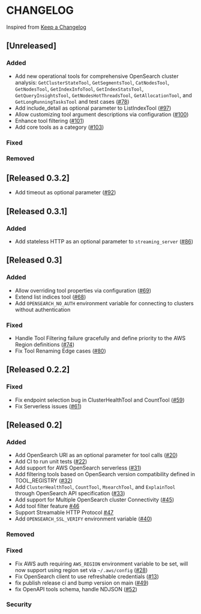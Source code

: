 # CHANGELOG

Inspired from [Keep a Changelog](https://keepachangelog.com/en/1.0.0/)

## [Unreleased]

### Added
- Add new operational tools for comprehensive OpenSearch cluster analysis: `GetClusterStateTool`, `GetSegmentsTool`, `CatNodesTool`, `GetNodesTool`, `GetIndexInfoTool`, `GetIndexStatsTool`, `GetQueryInsightsTool`, `GetNodesHotThreadsTool`, `GetAllocationTool`, and `GetLongRunningTasksTool` and test cases ([#78](https://github.com/opensearch-project/opensearch-mcp-server-py/pull/78))
- Add include_detail as optional parameter to ListIndexTool ([#97](https://github.com/opensearch-project/opensearch-mcp-server-py/pull/97))
- Allow customizing tool argument descriptions via configuration ([#100](https://github.com/opensearch-project/opensearch-mcp-server-py/pull/100))
- Enhance tool filtering ([#101](https://github.com/opensearch-project/opensearch-mcp-server-py/pull/101))
- Add core tools as a category ([#103](https://github.com/opensearch-project/opensearch-mcp-server-py/pull/103))

### Fixed

### Removed

## [Released 0.3.2]

- Add timeout as optional parameter ([#92](https://github.com/opensearch-project/opensearch-mcp-server-py/pull/92))

## [Released 0.3.1]

### Added
- Add stateless HTTP as an optional parameter to `streaming_server` ([#86](https://github.com/opensearch-project/opensearch-mcp-server-py/pull/86))

## [Released 0.3]

### Added
- Allow overriding tool properties via configuration ([#69](https://github.com/opensearch-project/opensearch-mcp-server-py/pull/69))
- Extend list indices tool ([#68](https://github.com/opensearch-project/opensearch-mcp-server-py/pull/68))
- Add `OPENSEARCH_NO_AUTH` environment variable for connecting to clusters without authentication

### Fixed
- Handle Tool Filtering failure gracefully and define priority to the AWS Region definitions ([#74](https://github.com/opensearch-project/opensearch-mcp-server-py/pull/74))
- Fix Tool Renaming Edge cases ([#80](https://github.com/opensearch-project/opensearch-mcp-server-py/pull/80))

## [Released 0.2.2]
### Fixed
- Fix endpoint selection bug in ClusterHealthTool and CountTool ([#59](https://github.com/opensearch-project/opensearch-mcp-server-py/pull/59))
- Fix Serverless issues ([#61](https://github.com/opensearch-project/opensearch-mcp-server-py/pull/61))

## [Released 0.2]
### Added
- Add OpenSearch URl as an optional parameter for tool calls ([#20](https://github.com/opensearch-project/opensearch-mcp-server-py/pull/20))
- Add CI to run unit tests ([#22](https://github.com/opensearch-project/opensearch-mcp-server-py/pull/22))
- Add support for AWS OpenSearch serverless ([#31](https://github.com/opensearch-project/opensearch-mcp-server-py/pull/31))
- Add filtering tools based on OpenSearch version compatibility defined in TOOL_REGISTRY ([#32](https://github.com/opensearch-project/opensearch-mcp-server-py/pull/32))
- Add `ClusterHealthTool`, `CountTool`,  `MsearchTool`, and `ExplainTool` through OpenSearch API specification ([#33](https://github.com/opensearch-project/opensearch-mcp-server-py/pull/33))
- Add support for Multiple OpenSearch cluster Connectivity ([#45](https://github.com/opensearch-project/opensearch-mcp-server-py/pull/45))
- Add tool filter feature [#46](https://github.com/opensearch-project/opensearch-mcp-server-py/pull/46)
- Support Streamable HTTP Protocol [#47](https://github.com/opensearch-project/opensearch-mcp-server-py/pull/47)
- Add `OPENSEARCH_SSL_VERIFY` environment variable ([#40](https://github.com/opensearch-project/opensearch-mcp-server-py/pull/40))
### Removed

### Fixed
- Fix AWS auth requiring `AWS_REGION` environment variable to be set, will now support using region set via `~/.aws/config` ([#28](https://github.com/opensearch-project/opensearch-mcp-server-py/pull/28))
- Fix OpenSearch client to use refreshable credentials ([#13](https://github.com/opensearch-project/opensearch-mcp-server-py/pull/13))
- fix publish release ci and bump version on main ([#49](https://github.com/opensearch-project/opensearch-mcp-server-py/pull/49))
- fix OpenAPI tools schema, handle NDJSON ([#52](https://github.com/opensearch-project/opensearch-mcp-server-py/pull/52))
### Security
